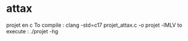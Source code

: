 # attax
projet en c
To compile :  clang -std=c17 projet_attax.c -o projet -lMLV
to execute :  ./projet -hg



